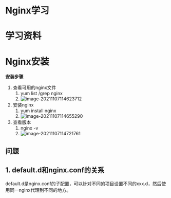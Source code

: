 # Nginx学习

# 学习资料

# Nginx安装

**安装步骤**

1. 查看可用的nginx文件
   1. yum list /grep nginx
   2. ![image-20211107114623712](https://mynotepicbed.oss-cn-beijing.aliyuncs.com/img/image-20211107114623712.png)
2. 安装nginx
   1. yum install nginx
   2. ![image-20211107114655290](https://mynotepicbed.oss-cn-beijing.aliyuncs.com/img/image-20211107114655290.png)
3. 查看版本
   1. nginx -v
   2. ![image-20211107114721761](https://mynotepicbed.oss-cn-beijing.aliyuncs.com/img/image-20211107114721761.png)

## 问题

## 1. default.d和nginx.conf的关系

default.d是nginx.conf的子配置，可以针对不同的项目设置不同的xxx.d，然后使用同一nginx代理到不同的地方。


